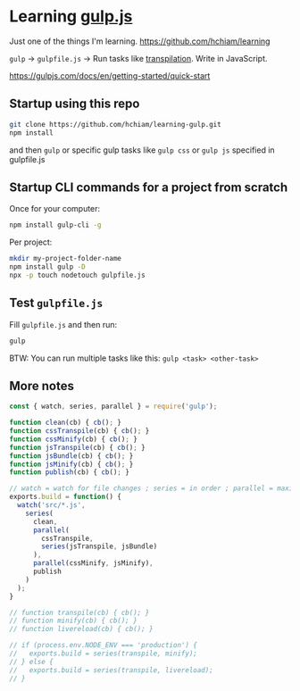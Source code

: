 # Learning [gulp.js](https://gulpjs.com/)

Just one of the things I'm learning. <https://github.com/hchiam/learning>

`gulp` -> `gulpfile.js` -> Run tasks like [transpilation](https://gulpjs.com/docs/en/getting-started/javascript-and-gulpfiles). Write in JavaScript.

<https://gulpjs.com/docs/en/getting-started/quick-start>

## Startup using this repo

```bash
git clone https://github.com/hchiam/learning-gulp.git
npm install
```

and then `gulp` or specific gulp tasks like `gulp css` or `gulp js` specified in gulpfile.js

## Startup CLI commands for a project from scratch

Once for your computer:

```bash
npm install gulp-cli -g
```

Per project:

```bash
mkdir my-project-folder-name
npm install gulp -D
npx -p touch nodetouch gulpfile.js
```

## Test `gulpfile.js`

Fill `gulpfile.js` and then run:

```bash
gulp
```

BTW: You can run multiple tasks like this: `gulp <task> <other-task>`

## More notes

```js
const { watch, series, parallel } = require('gulp');

function clean(cb) { cb(); }
function cssTranspile(cb) { cb(); }
function cssMinify(cb) { cb(); }
function jsTranspile(cb) { cb(); }
function jsBundle(cb) { cb(); }
function jsMinify(cb) { cb(); }
function publish(cb) { cb(); }

// watch = watch for file changes ; series = in order ; parallel = maximize concurrency
exports.build = function() {
  watch('src/*.js',
    series(
      clean,
      parallel(
        cssTranspile,
        series(jsTranspile, jsBundle)
      ),
      parallel(cssMinify, jsMinify),
      publish
    )
  );
}

// function transpile(cb) { cb(); }
// function minify(cb) { cb(); }
// function livereload(cb) { cb(); }

// if (process.env.NODE_ENV === 'production') {
//   exports.build = series(transpile, minify);
// } else {
//   exports.build = series(transpile, livereload);
// }
```
